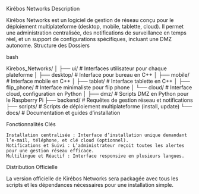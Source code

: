 Kirébos Networks
Description

Kirébos Networks est un logiciel de gestion de réseau conçu pour le déploiement multiplateforme (desktop, mobile, tablette, cloud). Il permet une administration centralisée, des notifications de surveillance en temps réel, et un support de configurations spécifiques, incluant une DMZ autonome.
Structure des Dossiers

bash

Kirebos_Networks/
│
├── ui/                 # Interfaces utilisateur pour chaque plateforme
│   ├── desktop/        # Interface pour bureau en C++
│   ├── mobile/         # Interface mobile en C++
│   ├── tablet/         # Interface tablette en C++
│   ├── flip_phone/     # Interface minimaliste pour flip phone
│   └── cloud/          # Interface cloud, configuration en Python
│
├── dmz/                # Scripts DMZ en Python pour le Raspberry Pi
├── backend/            # Requêtes de gestion réseau et notifications
├── scripts/            # Scripts de déploiement multiplateforme (install, update)
└── docs/               # Documentation et guides d’installation

Fonctionnalités Clés

    Installation centralisée : Interface d’installation unique demandant l’e-mail, téléphone, et clé cloud (optionnel).
    Notifications et Suivi : L’administrateur reçoit toutes les alertes pour une gestion réseau efficace.
    Multilingue et Réactif : Interface responsive en plusieurs langues.

Distribution Officielle

La version officielle de Kirébos Networks sera packagée avec tous les scripts et les dépendances nécessaires pour une installation simple.